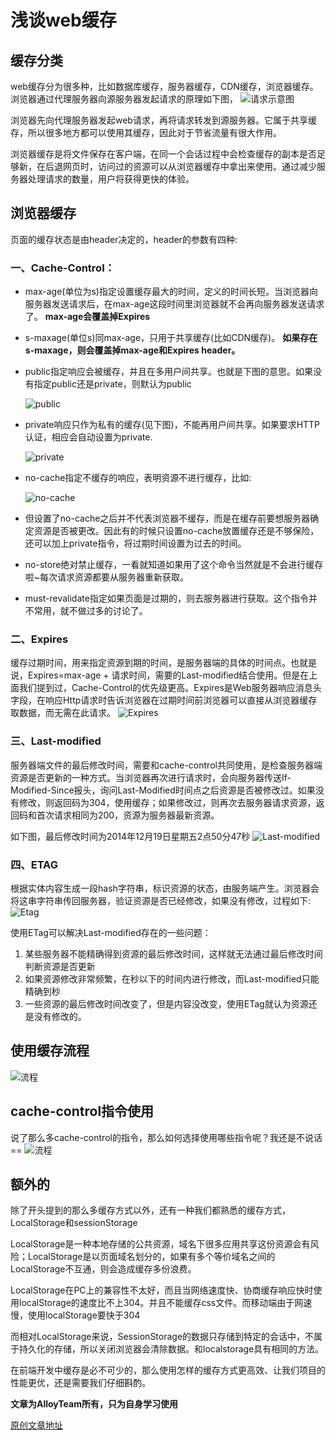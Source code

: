 # 浅谈web缓存
## 缓存分类
web缓存分为很多种，比如数据库缓存，服务器缓存，CDN缓存，浏览器缓存。 浏览器通过代理服务器向源服务器发起请求的原理如下图， ![请求示意图](./img/day3/图片15.png)

浏览器先向代理服务器发起web请求，再将请求转发到源服务器。它属于共享缓存，所以很多地方都可以使用其缓存，因此对于节省流量有很大作用。

浏览器缓存是将文件保存在客户端，在同一个会话过程中会检查缓存的副本是否足够新，在后退网页时，访问过的资源可以从浏览器缓存中拿出来使用。通过减少服务器处理请求的数量，用户将获得更快的体验。

## 浏览器缓存
页面的缓存状态是由header决定的，header的参数有四种:

### 一、Cache-Control：
- max-age(单位为s)指定设置缓存最大的时间，定义的时间长短。当浏览器向服务器发送请求后，在max-age这段时间里浏览器就不会再向服务器发送请求了。 **max-age会覆盖掉Expires**
- s-maxage(单位s)同max-age，只用于共享缓存(比如CDN缓存)。 **如果存在s-maxage，则会覆盖掉max-age和Expires header。**
- public指定响应会被缓存，并且在多用户间共享。也就是下图的意思。如果没有指定public还是private，则默认为public

  ![public](./img/day3/9.png)

- private响应只作为私有的缓存(见下图)，不能再用户间共享。如果要求HTTP认证，相应会自动设置为private.

  ![private](./img/day3/10.png)

- no-cache指定不缓存的响应，表明资源不进行缓存，比如:

  ![no-cache](./img/day3/图片33.png)

- 但设置了no-cache之后并不代表浏览器不缓存，而是在缓存前要想服务器确定资源是否被更改。因此有的时候只设置no-cache放置缓存还是不够保险，还可以加上private指令，将过期时间设置为过去的时间。
- no-store绝对禁止缓存，一看就知道如果用了这个命令当然就是不会进行缓存啦~每次请求资源都要从服务器重新获取。
- must-revalidate指定如果页面是过期的，则去服务器进行获取。这个指令并不常用，就不做过多的讨论了。

### 二、Expires
缓存过期时间，用来指定资源到期的时间，是服务器端的具体的时间点。也就是说，Expires=max-age + 请求时间，需要的Last-modified结合使用。但是在上面我们提到过，Cache-Control的优先级更高。Expires是Web服务器响应消息头字段，在响应Http请求时告诉浏览器在过期时间前浏览器可以直接从浏览器缓存取数据，而无需在此请求。 ![Expires](./img/day3/11.png)

### 三、Last-modified
 服务器端文件的最后修改时间，需要和cache-control共同使用，是检查服务器端资源是否更新的一种方式。当浏览器再次进行请求时，会向服务器传送If-Modified-Since报头，询问Last-Modified时间点之后资源是否被修改过。如果没有修改，则返回码为304，使用缓存；如果修改过，则再次去服务器请求资源，返回码和首次请求相同为200，资源为服务器最新资源。

如下图，最后修改时间为2014年12月19日星期五2点50分47秒 ![Last-modified](./img/day3/图片41.png)

### 四、ETAG
根据实体内容生成一段hash字符串，标识资源的状态，由服务端产生。浏览器会将这串字符串传回服务器，验证资源是否已经修改，如果没有修改，过程如下: ![Etag](./img/day3/12.png)

使用ETag可以解决Last-modified存在的一些问题：
1. 某些服务器不能精确得到资源的最后修改时间，这样就无法通过最后修改时间判断资源是否更新
2. 如果资源修改非常频繁，在秒以下的时间内进行修改，而Last-modified只能精确到秒
3. 一些资源的最后修改时间改变了，但是内容没改变，使用ETag就认为资源还是没有修改的。

## 使用缓存流程
![流程](./img/day3/图片61.png)

## cache-control指令使用
说了那么多cache-control的指令，那么如何选择使用哪些指令呢？我还是不说话== ![流程](./img/day3/图片51.png)

## 额外的
除了开头提到的那么多缓存方式以外，还有一种我们都熟悉的缓存方式，LocalStorage和sessionStorage

LocalStorage是一种本地存储的公共资源，域名下很多应用共享这份资源会有风险；LocalStorage是以页面域名划分的，如果有多个等价域名之间的LocalStorage不互通，则会造成缓存多份浪费。

LocalStorage在PC上的兼容性不太好，而且当网络速度快、协商缓存响应快时使用localStorage的速度比不上304。并且不能缓存css文件。而移动端由于网速慢，使用localStorage要快于304

而相对LocalStorage来说，SessionStorage的数据只存储到特定的会话中，不属于持久化的存储，所以关闭浏览器会清除数据。和localstorage具有相同的方法。

在前端开发中缓存是必不可少的，那么使用怎样的缓存方式更高效、让我们项目的性能更优，还是需要我们仔细斟酌。

**文章为AlloyTeam所有，只为自身学习使用**

[原创文章地址](http://www.alloyteam.com/2016/03/discussion-on-web-caching/)
